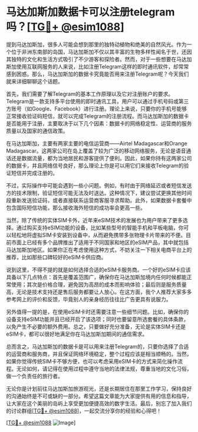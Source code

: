 # 马达加斯加数据卡可以注册telegram吗？[[TG💪+ @esim1088](https://t.me/s/esim1088)]

提到马达加斯加，很多人可能会想到那里的独特动植物和绝美的自然风光。作为一个位于非洲东南部的岛国，马达加斯加不仅以其丰富的生物多样性闻名于世，还因其独特的文化和生活方式吸引了不少游客和探险者。然而，对于一些想要在马达加斯加使用互联网服务的人来说，比如注册Telegram这样的即时通讯软件，却常常感到困惑。那么，马达加斯加的数据卡究竟能否用来注册Telegram呢？今天我们就来详细聊聊这个话题。

首先，我们需要了解Telegram的基本工作原理以及它对注册账户的要求。Telegram是一款支持多平台使用的即时通讯工具，用户可以通过手机号码或第三方账号（如Google、Facebook）进行注册。理论上来说，只要你的手机号能够正常接收验证码短信，就可以完成Telegram的注册流程。而马达加斯加的数据卡是否能用于注册，主要取决于以下几个因素：数据卡的网络稳定性、运营商的服务质量以及国家的通信政策。

在马达加斯加，主要有两家主要的电信运营商——Airtel Madagascar和Orange Madagascar。这两家公司在岛上覆盖了较为广泛的移动网络服务，无论是语音通话还是数据流量，都为当地居民和游客提供了便利。因此，如果你持有这两家公司的数据卡，并且网络信号良好，那么理论上你是可以用它们来接收Telegram的验证短信并完成注册的。

不过，实际操作中可能会遇到一些小问题。例如，有时由于网络延迟或者短信发送方的技术限制，验证短信可能无法及时送达。这种情况下，建议尝试更换其他时间段重新发送验证码，或者直接联系运营商客服寻求帮助。此外，如果数据卡套餐中包含国际短信功能，那么接收海外短信的成功率会更高一些。

当然，除了传统的实体SIM卡外，近年来eSIM技术的发展也为用户带来了更多选择。通过购买支持eSIM功能的设备，比如某些型号的智能手机和平板电脑，你可以轻松地将虚拟SIM卡安装到设备中，从而避免携带多张物理卡片带来的不便。目前市面上已经有多个品牌推出了适用于不同国家和地区的eSIM产品，其中就包括马达加斯加地区。如果你正在考虑使用这种方式，不妨关注一下相关电商平台上的推荐，比如那些口碑较好的eSIM卡供应商。

说到这里，不得不提的就是如何选择合适的eSIM卡服务商。一个好的eSIM卡应该具备以下几点特点：首先是覆盖范围广，确保你在马达加斯加境内任何时候都能正常使用；其次是价格合理，避免因为高昂的成本而影响体验；最后则是服务质量高，无论是技术支持还是售后服务都要让人放心。在这方面，我个人推荐大家多多参考网上的评价和反馈，毕竟别人的亲身经历往往比广告更具有说服力。

另外值得一提的是，在使用eSIM卡时还需要注意一些细节问题。比如，确保你的设备支持eSIM功能并且已经开启了该选项；同时也要留意所选套餐的具体条款，以免产生不必要的额外费用。总之，只要做好充分准备，无论是实体SIM卡还是eSIM卡，都可以很好地满足你在马达加斯加期间的通信需求。

总而言之，马达加斯加的数据卡是可以用来注册Telegram的，只要你选择了合适的运营商和服务商，并且保证网络环境稳定，整个过程应该是相当顺畅的。当然，如果你觉得传统SIM卡不够方便，也可以考虑采用eSIM卡的方式来简化操作流程。无论如何，请记得在使用过程中遵守当地的法律法规，尊重当地的文化习俗，做一个负责任的旅行者。

无论你是计划前往马达加斯加旅游观光，还是长期居住在那里工作学习，保持良好的沟通始终是不可或缺的一部分。希望这篇文章能为大家提供有用的信息和指导，让大家在这个美丽的岛屿上享受更加便捷高效的数字生活。最后，别忘了加入我们的讨论群组[[TG💪+ @esim1088](https://t.me/s/esim1088)]，一起交流分享你的经验和心得吧！

[[TG💪+ @esim1088](https://t.me/s/esim1088) ![Image](https://i.postimg.cc/4NQfJmqS/Snipaste-2025-05-13-00-14-12.png)]